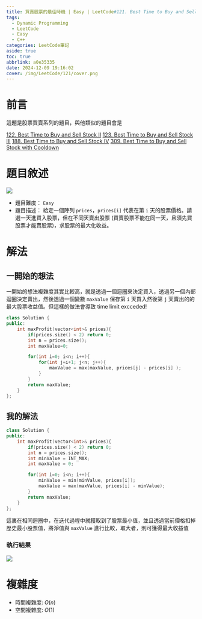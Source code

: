 ```yaml
---
title: 買賣股票的最佳時機 | Easy | LeetCode#121. Best Time to Buy and Sell Stock
tags:
  - Dynamic Programming
  - LeetCode
  - Easy
  - C++
categories: LeetCode筆記
aside: true
toc: true
abbrlink: a0e35335
date: 2024-12-09 19:16:02
cover: /img/LeetCode/121/cover.png
---
```


# 前言 

這題是股票買賣系列的題目，與他類似的題目會是 

[122. Best Time to Buy and Sell Stock II](https://leozzmc.github.io/posts/fcfb0850.html)
[123. Best Time to Buy and Sell Stock III](https://leozzmc.github.io/posts/cfc810b0.html)
[188. Best Time to Buy and Sell Stock IV](https://leozzmc.github.io/posts/96bf11ff.html)
[309. Best Time to Buy and Sell Stock with Cooldown](https://leozzmc.github.io/posts/c95a58c1.html)

# 題目敘述

![](/img/LeetCode/121/question.jpeg)

- 題目難度： `Easy`
- 題目描述： 給定一個陣列 `prices`，`prices[i]` 代表在第 `i` 天的股票價格。請選一天進買入股票，但在不同天賣出股票 (買賣股票不能在同一天，且須先買股票才能賣股票)，求股票的最大化收益。

# 解法

## 一開始的想法

一開始的想法複雜度其實比較高，就是透過一個迴圈來決定買入，透過另一個內部迴圈決定賣出，然後透過一個變數 `maxValue` 保存第 `i` 天買入然後第 `j` 天賣出的的最大股票收益值。但這樣的做法會導致 time limit excceded!

```c++
class Solution {
public:
    int maxProfit(vector<int>& prices){
        if(prices.size() < 2) return 0;
        int n = prices.size();
        int maxValue=0;

        for(int i=0; i<n; i++){
            for(int j=i+1; j<n; j++){
                maxValue = max(maxValue, prices[j] - prices[i] );
            }
        }
        return maxValue;
    }
};
```

## 我的解法

```c++
class Solution {
public:
    int maxProfit(vector<int>& prices){
        if(prices.size() < 2) return 0;
        int n = prices.size();
        int minValue = INT_MAX;
        int maxValue = 0;

        for(int i=0; i<n; i++){
            minValue = min(minValue, prices[i]);
            maxValue = max(maxValue, prices[i] - minValue);
        }
        return maxValue;
    }
};
```

這裏在相同迴圈中，在迭代過程中就獲取到了股票最小值，並且透過當前價格扣掉歷史最小股票值，將淨值與 `maxValue` 進行比較，取大者，則可獲得最大收益值

### 執行結果

![](/img/LeetCode/121/result.jpeg)

# 複雜度

- 時間複雜度: $O(n)$
- 空間複雜度: $O(1)$

